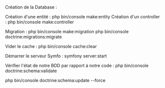 Création de la Database :

Création d'une entité : php bin/console make:entity Création d'un controller : php bin/console make:controller

Migration : php bin/console make:migration 
php bin/console doctrine:migrations:migrate

Vider le cache : php bin/console cache:clear

Démarrer le serveur Symfo : symfony server:start

Vérifier l'état de notre BDD par rapport à notre code : php bin/console doctrine:schema:validate

php bin/console doctrine:schema:update --force